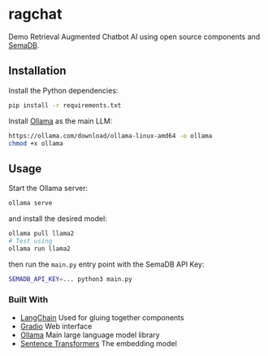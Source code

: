 # ragchat

Demo Retrieval Augmented Chatbot AI using open source components and [SemaDB](https://www.semafind.com/products/semadb).

## Installation

Install the Python dependencies:

```bash
pip install -r requirements.txt
```

Install [Ollama](https://ollama.com/) as the main LLM:

```bash
https://ollama.com/download/ollama-linux-amd64 -o ollama
chmod +x ollama
```

## Usage

Start the Ollama server:

```bash
ollama serve
```

and install the desired model:

```bash
ollama pull llama2
# Test using
ollama run llama2
```

then run the `main.py` entry point with the SemaDB API Key:

```bash
SEMADB_API_KEY=... python3 main.py
```

### Built With

- [LangChain](https://www.langchain.com/) Used for gluing together components
- [Gradio](https://www.gradio.app/) Web interface
- [Ollama](https://ollama.com/) Main large language model library
- [Sentence Transformers](https://www.sbert.net/) The embedding model